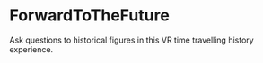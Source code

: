 # ForwardToTheFuture
Ask questions to historical figures in this VR time travelling history experience.
